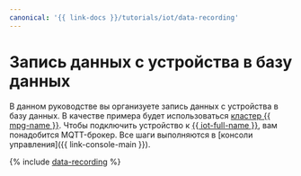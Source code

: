 ```yaml
---
canonical: '{{ link-docs }}/tutorials/iot/data-recording'
---
```


# Запись данных с устройства в базу данных

В данном руководстве вы организуете запись данных с устройства в базу данных. В качестве примера будет использоваться [кластер {{ mpg-name }}](../../managed-postgresql/concepts/index.md). Чтобы подключить устройство к [{{ iot-full-name }}](../../iot-core/index.yaml), вам понадобится MQTT-брокер. Все шаги выполняются в [консоли управления]({{ link-console-main }}).

{% include [data-recording](../../_tutorials/applied/data-recording.md) %}